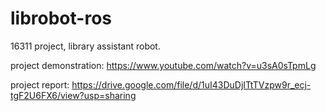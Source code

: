 # librobot-ros
16311 project, library assistant robot.


project demonstration: https://www.youtube.com/watch?v=u3sA0sTpmLg

project report: https://drive.google.com/file/d/1uI43DuDjITtTVzpw9r_ecj-tgF2U6FX6/view?usp=sharing
